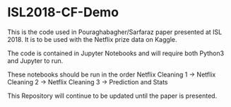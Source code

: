 # ISL2018-CF-Demo
This is the code used in Pouraghabagher/Sarfaraz paper presented at ISL 2018. It is to be used with the Netflix prize data on Kaggle.

The code is contained in Jupyter Notebooks and will require both Python3 and Jupyter to run.

These notebooks should be run in the order Netflix Cleaning 1 -> Netflix Cleaning 2 -> Netflix Cleaning 3 -> Prediction and Stats

This Repository will continue to be updated until the paper is presented.
